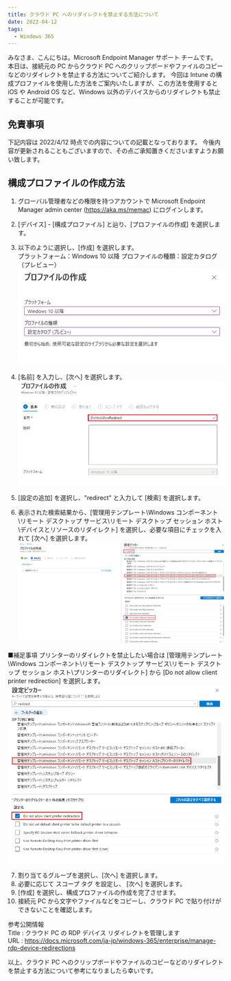 ```yaml
---
title: クラウド PC へのリダイレクトを禁止する方法について
date: 2022-04-12
tags:
  - Windows 365
---
```


みなさま、こんにちは。Microsoft Endpoint Manager サポート チームです。
本日は、接続元の PC からクラウド PC へのクリップボードやファイルのコピーなどのリダイレクトを禁止する方法についてご紹介します。
今回は Intune の構成プロファイルを使用した方法をご案内いたしますが、この方法を使用すると iOS や Android OS など、Windows 以外のデバイスからのリダイレクトも禁止することが可能です。

## 免責事項

下記内容は 2022/4/12 時点での内容についての記載となっております。
今後内容が更新されることもございますので、その点ご承知置きくださいますようお願い致します。

## 構成プロファイルの作成方法

1. グローバル管理者などの権限を持つアカウントで Microsoft Endpoint Manager admin center (https://aka.ms/memac) にログインします。
2. [デバイス] - [構成プロファイル] と辿り、[プロファイルの作成] を選択します。
3. 以下のように選択し、[作成] を選択します。  
プラットフォーム：Windows 10 以降
プロファイルの種類：設定カタログ（プレビュー）  
![](./2022-04-12_01/2022-04-12-19-51-50.png)  
  
4. [名前] を入力し、[次へ] を選択します。  
![](./2022-04-12_01/2022-04-12-19-52-06.png)  
  
5. [設定の追加] を選択し、"redirect" と入力して [検索] を選択します。
  
6. 表示された検索結果から、[管理用テンプレート\Windows コンポーネント\リモート デスクトップ サービス\リモート デスクトップ セッション ホスト\デバイスとリソースのリダイレクト] を選択し、必要な項目にチェックを入れて [次へ] を選択します。  
![](./2022-04-12_01/2022-04-12-19-52-33.png)  
  
■補足事項
プリンターのリダイレクトを禁止したい場合は [管理用テンプレート\Windows コンポーネント\リモート デスクトップ サービス\リモート デスクトップ セッション ホスト\プリンターのリダイレクト] から [Do not allow client printer redirection] を選択します。  
![](./2022-04-12_01/2022-04-12-19-54-07.png)  

7. 割り当てるグループを選択し、[次へ] を選択します。
8. 必要に応じて スコープ タグ を設定し、 [次へ] を選択します。
9. [作成] を選択し、構成プロファイルの作成を完了させます。
10. 接続元 PC から文字やファイルなどをコピーし、クラウド PC で貼り付けができないことを確認します。

参考公開情報  
Title : クラウド PC の RDP デバイス リダイレクトを管理します  
URL : https://docs.microsoft.com/ja-jp/windows-365/enterprise/manage-rdp-device-redirections
  
以上、クラウド PC へのクリップボードやファイルのコピーなどのリダイレクトを禁止する方法について参考になりましたら幸いです。